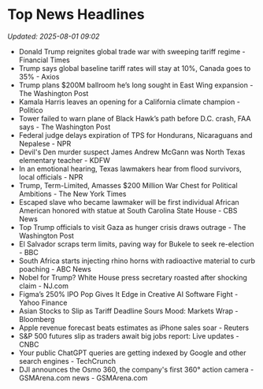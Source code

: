 # Top News Headlines

_Updated: 2025-08-01 09:02_

- Donald Trump reignites global trade war with sweeping tariff regime - Financial Times
- Trump says global baseline tariff rates will stay at 10%, Canada goes to 35% - Axios
- Trump plans $200M ballroom he’s long sought in East Wing expansion - The Washington Post
- Kamala Harris leaves an opening for a California climate champion - Politico
- Tower failed to warn plane of Black Hawk’s path before D.C. crash, FAA says - The Washington Post
- Federal judge delays expiration of TPS for Hondurans, Nicaraguans and Nepalese - NPR
- Devil's Den murder suspect James Andrew McGann was North Texas elementary teacher - KDFW
- In an emotional hearing, Texas lawmakers hear from flood survivors, local officials - NPR
- Trump, Term-Limited, Amasses $200 Million War Chest for Political Ambitions - The New York Times
- Escaped slave who became lawmaker will be first individual African American honored with statue at South Carolina State House - CBS News
- Top Trump officials to visit Gaza as hunger crisis draws outrage - The Washington Post
- El Salvador scraps term limits, paving way for Bukele to seek re-election - BBC
- South Africa starts injecting rhino horns with radioactive material to curb poaching - ABC News
- Nobel for Trump? White House press secretary roasted after shocking claim - NJ.com
- Figma’s 250% IPO Pop Gives It Edge in Creative AI Software Fight - Yahoo Finance
- Asian Stocks to Slip as Tariff Deadline Sours Mood: Markets Wrap - Bloomberg
- Apple revenue forecast beats estimates as iPhone sales soar - Reuters
- S&P 500 futures slip as traders await big jobs report: Live updates - CNBC
- Your public ChatGPT queries are getting indexed by Google and other search engines - TechCrunch
- DJI announces the Osmo 360, the company's first 360° action camera - GSMArena.com news - GSMArena.com